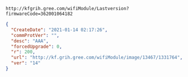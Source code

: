 `http://kfgrih.gree.com/wifiModule/Lastversion?firmwareCode=362001064182`

```json
{
  "CreateDate": "2021-01-14 02:17:26",
  "commProtVer": "",
  "desc": "AAA",
  "forcedUpgrade": 0,
  "r": 200,
  "url": "http://kf.grih.gree.com/wifiModule/image/13467/1331764",
  "ver": "14"
}
```